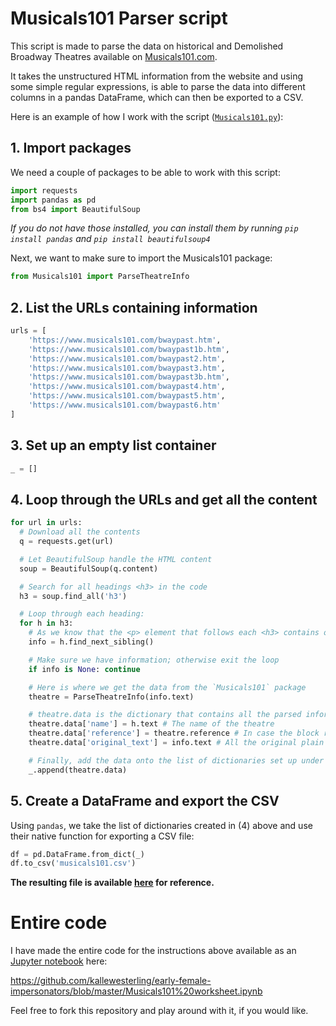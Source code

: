 # Musicals101 Parser script

This script is made to parse the data on historical and Demolished Broadway Theatres available on [Musicals101.com](https://www.musicals101.com/bwaypast.htm).

It takes the unstructured HTML information from the website and using some simple regular expressions, is able to parse the data into different columns in a pandas DataFrame, which can then be exported to a CSV.

Here is an example of how I work with the script ([`Musicals101.py`](https://github.com/kallewesterling/early-female-impersonators/blob/master/Musicals101.py)):

## 1. Import packages

We need a couple of packages to be able to work with this script:

```python
import requests
import pandas as pd
from bs4 import BeautifulSoup
```

*If you do not have those installed, you can install them by running `pip install pandas` and `pip install beautifulsoup4`*

Next, we want to make sure to import the Musicals101 package:

```python
from Musicals101 import ParseTheatreInfo
```

## 2. List the URLs containing information

```python
urls = [
    'https://www.musicals101.com/bwaypast.htm',
    'https://www.musicals101.com/bwaypast1b.htm',
    'https://www.musicals101.com/bwaypast2.htm',
    'https://www.musicals101.com/bwaypast3.htm',
    'https://www.musicals101.com/bwaypast3b.htm',
    'https://www.musicals101.com/bwaypast4.htm',
    'https://www.musicals101.com/bwaypast5.htm',
    'https://www.musicals101.com/bwaypast6.htm'
]
```

## 3. Set up an empty list container

```python
_ = []
```

## 4. Loop through the URLs and get all the content

```python {.line-numbers}
for url in urls:
  # Download all the contents
  q = requests.get(url)

  # Let BeautifulSoup handle the HTML content
  soup = BeautifulSoup(q.content)

  # Search for all headings <h3> in the code
  h3 = soup.find_all('h3')

  # Loop through each heading:
  for h in h3:
    # As we know that the <p> element that follows each <h3> contains our info, we assign that to our variable
    info = h.find_next_sibling()

    # Make sure we have information; otherwise exit the loop
    if info is None: continue

    # Here is where we get the data from the `Musicals101` package
    theatre = ParseTheatreInfo(info.text)

    # theatre.data is the dictionary that contains all the parsed information. We will add to it three additional key-value pairs:
    theatre.data['name'] = h.text # The name of the theatre
    theatre.data['reference'] = theatre.reference # In case the block refers to another theatre
    theatre.data['original_text'] = info.text # All the original plain text from the block

    # Finally, add the data onto the list of dictionaries set up under (3)
    _.append(theatre.data)
```

## 5. Create a DataFrame and export the CSV

Using `pandas`, we take the list of dictionaries created in (4) above and use their native function for exporting a CSV file:
```python
df = pd.DataFrame.from_dict(_)
df.to_csv('musicals101.csv')
```

**The resulting file is available [here](https://github.com/kallewesterling/early-female-impersonators/blob/master/musicals101.csv) for reference.**

# Entire code

I have made the entire code for the instructions above available as an [Jupyter notebook](https://jupyter.org/) here:

https://github.com/kallewesterling/early-female-impersonators/blob/master/Musicals101%20worksheet.ipynb

Feel free to fork this repository and play around with it, if you would like.